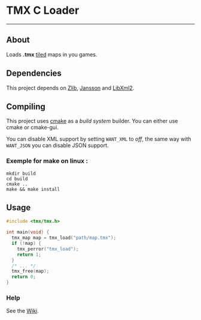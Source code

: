 # TMX C Loader

---

## About

Loads **.tmx** [tiled](http://mapeditor.org) maps in you games.

## Dependencies

This project depends on [Zlib](http://zlib.net/), [Jansson](http://www.digip.org/jansson/) and [LibXml2](http://xmlsoft.org).

## Compiling
This project uses [cmake](http://cmake.org) as a *build system* builder.
You can either use cmake or cmake-gui.

You can disable XML support by setting `WANT_XML` to *off*, the same way with `WANT_JSON` you can disable JSON support.

### Exemple for make on linux :

    mkdir build
    cd build
    cmake ..
    make && make install

## Usage

```c
#include <tmx/tmx.h>

int main(void) {
  tmx_map map = tmx_load("path/map.tmx");
  if (!map) {
    tmx_perror("tmx_load");
    return 1;
  }
  /* ... */
  tmx_free(map);
  return 0;
}
```

### Help

See the [Wiki](https://github.com/baylej/tmx/wiki/).
